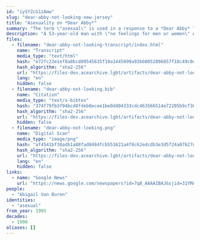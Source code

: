 ```yaml
---
id: "iySYZcG1zAmw"
slug: "dear-abby-not-looking-new-jersey"
title: "Asexuality on *Dear Abby*"
summary: "The term \"asexual\" is used in a response to a *Dear Abby* letter"
description: "A 53-year-old man with \"no feelings for men or women\" writes to *Dear Abby*, and Abby offers the asexual label and assures the man there's nothing wrong with him"
files:
  - filename: "dear-abby-not-looking-transcript/index.html"
    name: "Transcript"
    media_type: "text/html"
    hash: "e72fc23e1ef8a8bcd89545635f10a1445099a93b60052896857f18c49c0d9cd3"
    hash_algorithm: "sha2-256"
    url: "https://files-dev.acearchive.lgbt/artifacts/dear-abby-not-looking-new-jersey/dear-abby-not-looking-transcript/index.html"
    lang: "en"
    hidden: false
  - filename: "dear-abby-not-looking.bib"
    name: "Citation"
    media_type: "text/x-bibtex"
    hash: "374f79fb3f94bcd8fdeb8ecee1be0d404333cdc463566514e72205b9cf30c533"
    hash_algorithm: "sha2-256"
    url: "https://files-dev.acearchive.lgbt/artifacts/dear-abby-not-looking-new-jersey/dear-abby-not-looking.bib"
    hidden: false
  - filename: "dear-abby-not-looking.png"
    name: "Digital Scan"
    media_type: "image/png"
    hash: "af4541bf38adb1a88fad8484fcb551621a4f8c62edcdb3e3d5f24a07627dd3fc"
    hash_algorithm: "sha2-256"
    url: "https://files-dev.acearchive.lgbt/artifacts/dear-abby-not-looking-new-jersey/dear-abby-not-looking.png"
    lang: "en"
    hidden: false
links:
  - name: "Google News"
    url: "https://news.google.com/newspapers?id=7q8_AAAAIBAJ&sjid=31YMAAAAIBAJ&pg=6814%2C6344642"
people:
  - "Abigail Van Buren"
identities:
  - "asexual"
from_year: 1995
decades:
  - 1990
aliases: []
---
```


